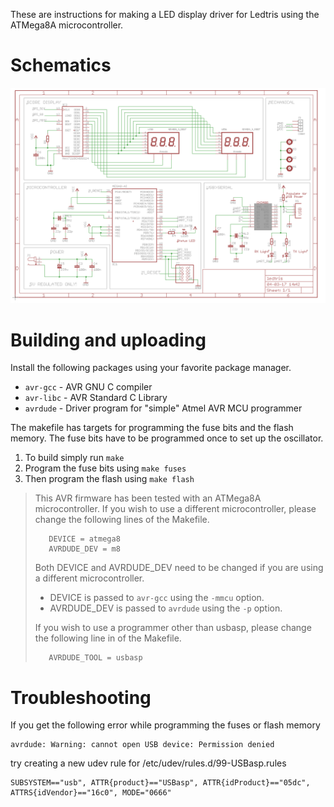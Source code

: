 These are instructions for making a LED display driver for Ledtris using the ATMega8A microcontroller.

# Schematics
![Schematic](schematic.png "Ledtris LED driver schematic using ATMega8A microcontroller.")

# Building and uploading
Install the following packages using your favorite package manager.

- `avr-gcc` - AVR GNU C compiler
- `avr-libc` - AVR Standard C Library
- `avrdude` - Driver program for "simple" Atmel AVR MCU programmer

The makefile has targets for programming the
fuse bits and the flash memory. The fuse bits have to be programmed once to set up the oscillator.
 1. To build simply run `make`
 2. Program the fuse bits using `make fuses`
 3. Then program the flash using `make flash`

>This AVR firmware has been tested with an ATMega8A microcontroller.
>If you wish to use a different microcontroller, please change the following lines of the 
>Makefile.
>```
>    DEVICE = atmega8
>    AVRDUDE_DEV = m8
>```
>Both DEVICE and AVRDUDE_DEV need to be changed if you are using a different microcontroller.
>
>- DEVICE is passed to `avr-gcc` using the `-mmcu` option.
>- AVRDUDE_DEV is passed to `avrdude` using the `-p` option.
>
>If you wish to use a programmer other than usbasp, please change the following line in of the Makefile.
>```
>    AVRDUDE_TOOL = usbasp
>```

# Troubleshooting
If you get the following error while programming the fuses or flash memory
```
avrdude: Warning: cannot open USB device: Permission denied
```
try creating a new udev rule for /etc/udev/rules.d/99-USBasp.rules
```
SUBSYSTEM=="usb", ATTR{product}=="USBasp", ATTR{idProduct}=="05dc", ATTRS{idVendor}=="16c0", MODE="0666"
```